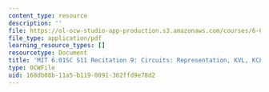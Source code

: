 ```yaml
---
content_type: resource
description: ''
file: https://ol-ocw-studio-app-production.s3.amazonaws.com/courses/6-01sc-introduction-to-electrical-engineering-and-computer-science-i-spring-2011/168db08b11a5b1190091362ffd9e78d2_MIT6_01SC_rec9_300k.pdf
file_type: application/pdf
learning_resource_types: []
resourcetype: Document
title: 'MIT 6.01SC S11 Recitation 9: Circuits: Representation, KVL, KCL Transcript'
type: OCWFile
uid: 168db08b-11a5-b119-0091-362ffd9e78d2
---
```

